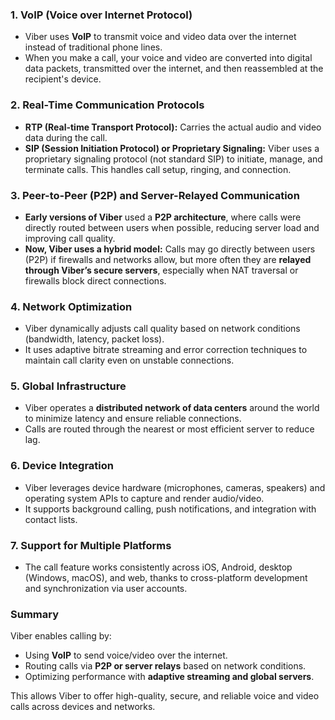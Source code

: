 ### 1. **VoIP (Voice over Internet Protocol)**

- Viber uses **VoIP** to transmit voice and video data over the internet instead of traditional phone lines.
- When you make a call, your voice and video are converted into digital data packets, transmitted over the internet, and then reassembled at the recipient's device.

### 2. **Real-Time Communication Protocols**

- **RTP (Real-time Transport Protocol):** Carries the actual audio and video data during the call.
- **SIP (Session Initiation Protocol) or Proprietary Signaling:** Viber uses a proprietary signaling protocol (not standard SIP) to initiate, manage, and terminate calls. This handles call setup, ringing, and connection.

### 3. **Peer-to-Peer (P2P) and Server-Relayed Communication**

- **Early versions of Viber** used a **P2P architecture**, where calls were directly routed between users when possible, reducing server load and improving call quality.
- **Now, Viber uses a hybrid model:** Calls may go directly between users (P2P) if firewalls and networks allow, but more often they are **relayed through Viber’s secure servers**, especially when NAT traversal or firewalls block direct connections.

### 4. **Network Optimization**

- Viber dynamically adjusts call quality based on network conditions (bandwidth, latency, packet loss).
- It uses adaptive bitrate streaming and error correction techniques to maintain call clarity even on unstable connections.

### 5. **Global Infrastructure**

- Viber operates a **distributed network of data centers** around the world to minimize latency and ensure reliable connections.
- Calls are routed through the nearest or most efficient server to reduce lag.

### 6. **Device Integration**

- Viber leverages device hardware (microphones, cameras, speakers) and operating system APIs to capture and render audio/video.
- It supports background calling, push notifications, and integration with contact lists.

### 7. **Support for Multiple Platforms**

- The call feature works consistently across iOS, Android, desktop (Windows, macOS), and web, thanks to cross-platform development and synchronization via user accounts.

### Summary

Viber enables calling by:

- Using **VoIP** to send voice/video over the internet.
- Routing calls via **P2P or server relays** based on network conditions.
- Optimizing performance with **adaptive streaming and global servers**.

This allows Viber to offer high-quality, secure, and reliable voice and video calls across devices and networks.